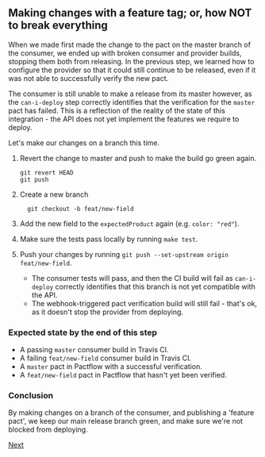 ## Making changes with a feature tag; or, how NOT to break everything

When we made first made the change to the pact on the master branch of the consumer, we ended up with broken consumer and provider builds, stopping them both from releasing. In the previous step, we learned how to configure the provider so that it could still continue to be released, even if it was not able to successfully verify the new pact.

The consumer is still unable to make a release from its master however, as the `can-i-deploy` step correctly identifies that the verification for the `master` pact has failed. This is a reflection of the reality of the state of this integration - the API does not yet implement the features we require to deploy.

Let's make our changes on a branch this time.

1. Revert the change to master and push to make the build go green again.

    ```
    git revert HEAD
    git push
    ```

1. Create a new branch

    ```
      git checkout -b feat/new-field
    ```

1. Add the new field to the `expectedProduct` again (e.g. `color: "red"`).

1. Make sure the tests pass locally by running `make test`.

1. Push your changes by running `git push --set-upstream origin feat/new-field`.
    * The consumer tests will pass, and then the CI build will fail as `can-i-deploy` correctly identifies that this branch is not yet compatible with the API.
    * The webhook-triggered pact verification build will still fail - that's ok, as it doesn't stop the provider from deploying.

### Expected state by the end of this step

* A passing `master` consumer build in Travis CI.
* A failing `feat/new-field` consumer build in Travis CI.
* A `master` pact in Pactflow with a successful verification.
* A `feat/new-field` pact in Pactflow that hasn't yet been verified.

### Conclusion

By making changes on a branch of the consumer, and publishing a 'feature pact', we keep our main release branch green, and make sure we're not blocked from deploying.

[Next](./04_implementing_the_provider_changes.md)
